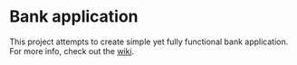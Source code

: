 # Bank application
This project attempts to create simple yet fully functional bank application. For more info, check out the [wiki](https://github.com/rumaak/bank_app_cpp/wiki).
